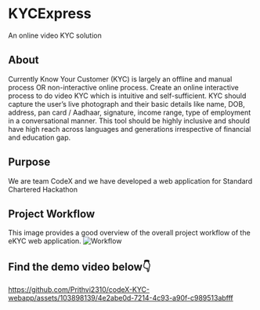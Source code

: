 # KYCExpress
An online video KYC solution

## About
Currently Know Your Customer (KYC) is largely an offline and manual process OR non-interactive online process. Create an online interactive process to do video KYC which is intuitive and self-sufficient. KYC should capture the user’s live photograph and their basic details like name, DOB, address, pan card / Aadhaar, signature, income range, type of employment in a conversational manner. This tool should be highly inclusive and should have high reach across languages and generations irrespective of financial and education gap. 

## Purpose
We are team CodeX and we have developed a web application for Standard Chartered Hackathon

## Project Workflow
This image provides a good overview of the overall project workflow of the eKYC web application.
![Workflow](https://github.com/Prithvi2310/codeX-KYC-webapp/assets/103898139/5fd2ea1b-90ac-4bee-9230-0268b5e41ad4)


## Find the demo video below👇
https://github.com/Prithvi2310/codeX-KYC-webapp/assets/103898139/4e2abe0d-7214-4c93-a90f-c989513abfff

